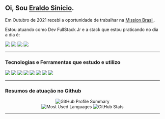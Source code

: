 ## Oi, Sou [Eraldo Sinicio](https://www.linkedin.com/in/eraldosiniciof).

Em Outubro de 2021 recebi a oportunidade de trabalhar na [Mission Brasil](https://www.missionbrasil.com.br/).

Estou atuando como Dev FullStack Jr e a stack que estou praticando no dia a dia é:

<img src="https://img.shields.io/badge/React-20232A?style=for-the-badge&logo=react&logoColor=61DAFB" /> <img src="https://img.shields.io/badge/Node.js-43853D?style=for-the-badge&logo=node.js&logoColor=white" /> <img src="https://img.shields.io/badge/PostgreSQL-316192?style=for-the-badge&logo=postgresql&logoColor=white" /> <img src="https://img.shields.io/badge/Express.js-000000?style=for-the-badge&logo=express&logoColor=white" /> 

<hr />

### Tecnologias e Ferramentas que estudo e utilizo
<img src="https://img.shields.io/badge/JavaScript-F7DF1E?style=for-the-badge&logo=javascript&logoColor=black" /> <img src="https://img.shields.io/badge/CSS3-1572B6?style=for-the-badge&logo=css3&logoColor=white" /> <img src="https://img.shields.io/badge/HTML5-E34F26?style=for-the-badge&logo=html5&logoColor=white" /> <img src="https://img.shields.io/badge/Python-14354C?style=for-the-badge&logo=python&logoColor=white" /> <img src="https://img.shields.io/badge/Microsoft_Excel-217346?style=for-the-badge&logo=microsoft-excel&logoColor=white" /> <img src="https://img.shields.io/badge/Visual_Studio_Code-0078D4?style=for-the-badge&logo=visual%20studio%20code&logoColor=white" /> <img src="https://img.shields.io/badge/Insomnia-5849be?style=for-the-badge&logo=Insomnia&logoColor=white" />
<img src="https://img.shields.io/badge/Git-F05032?style=for-the-badge&logo=git&logoColor=white" />

<hr />

### Resumos de atuação no Github
<p align="center">
  <img src="http://github-profile-summary-cards.vercel.app/api/cards/profile-details?username=eraldosiniciof&theme=react" alt="GitHub Profile Summary">
  <br/>
  <img src="https://github-readme-stats.vercel.app/api/top-langs/?username=eraldosiniciof&langs_count=8&theme=react&layout=compact" alt="Most Used Languages">
  <img src="https://github-readme-stats.vercel.app/api?username=eraldosiniciof&show_icons=true&theme=react" alt="GitHub Stats">
</p>
<hr />

